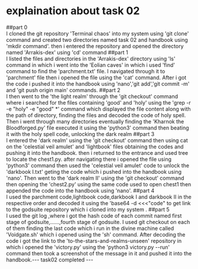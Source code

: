 # explaination about task 02
##part 0 <br>
 I cloned the git repository 'Terminal chaos' into my system using 'git clone' command and created two directories named task 02 and handbook using 'mkdir command'. then i entered the repository and opened the directory named 'Arrakis-dex' using 'cd' command
##part 1 <br>
 I listed the files and directories in the 'Arrakis-dex' directory using 'ls' command in which i went into the 'Eolian caves' in which i used 'find' command to find the 'parchment.txt' file.  I navigated through it to 'parchment' file  then i opened the file using the 'cat' command. After i got the code i pushed it into the handbook using 'nano','git add','git commit -m' and 'git push origin main' commands.
##part 2 <br>
 I then went to the 'the light realm' through the 'git checkout' command where i searched for the files containing 'good' and 'holy' using the 'grep -r -e "holy" -e "good" *' command which displayed the file content along with the path of directory, finding the files and decoded the code of holy spell. Then i went through many directories eventually finding the 'Kharnok the Bloodforged.py' file executed it using the 'python3' command then beating it with the holy spell code, unlocking the dark realm
##part 3 <br>
 I entered the 'dark realm' using the 'git checkout' command then using cat on the 'celestial veil amulet' and 'lightbook' files obtaining the codes and pushing it into the handbook. then i returned to the entrance and used tree to locate the chest1.py. after navigating there i opened the file using 'python3' command then used the 'celestial veil amulet' code to unlock the 'darkbook I.txt' geting the code which i pushed into the handbook using 'nano'. Then went to the 'dark realm II' using the 'git checkout' command then opening the 'chest2.py' using the same code used to open chest1 then appended the code into the handbook using 'nano'.
##part 4 <br>
 I used the parchment code,lightbook code,darkbook I and darkbook II in the respective order and decoded it using the 'base64 -d <<<"code" to get link to the godsuite repository which i cloned into my system .
##part 5 <br>
 I used the git log ,where i got the hash code of each commit named first stage of godsuite,......,fourth stage of godsuite. I used git checkout on each of them finding the last code which i run in the divine machine called 'Voidgate.sh' which i opened using the 'sh' command. After decoding the code i got the link to the 'to-the-stars-and-realms-unseen' repository in which i opened the 'victory.py' using the 'python3 victory.py --run' command then took a screenshot of the message in it and pushed it into the handbook.--- task02 completed ---

